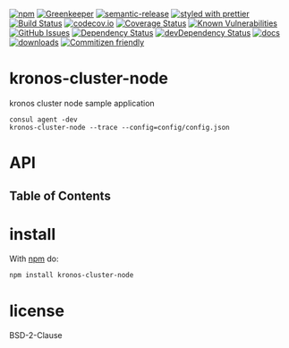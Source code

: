 [![npm](https://img.shields.io/npm/v/kronos-cluster-node.svg)](https://www.npmjs.com/package/kronos-cluster-node)
[![Greenkeeper](https://badges.greenkeeper.io/Kronos-Integration/kronos-cluster-node.svg)](https://greenkeeper.io/)
[![semantic-release](https://img.shields.io/badge/%20%20%F0%9F%93%A6%F0%9F%9A%80-semantic--release-e10079.svg)](https://github.com/Kronos-Integration/kronos-cluster-node)
[![styled with prettier](https://img.shields.io/badge/styled_with-prettier-ff69b4.svg)](https://github.com/prettier/prettier)
[![Build Status](https://secure.travis-ci.org/Kronos-Integration/kronos-cluster-node.png)](http://travis-ci.org/Kronos-Integration/kronos-cluster-node)
[![codecov.io](http://codecov.io/github/Kronos-Integration/kronos-cluster-node/coverage.svg?branch=master)](http://codecov.io/github/Kronos-Integration/kronos-cluster-node?branch=master)
[![Coverage Status](https://coveralls.io/repos/Kronos-Integration/kronos-cluster-node/badge.svg)](https://coveralls.io/r/Kronos-Integration/kronos-cluster-node)
[![Known Vulnerabilities](https://snyk.io/test/github/Kronos-Integration/kronos-cluster-node/badge.svg)](https://snyk.io/test/github/Kronos-Integration/kronos-cluster-node)
[![GitHub Issues](https://img.shields.io/github/issues/Kronos-Integration/kronos-cluster-node.svg?style=flat-square)](https://github.com/Kronos-Integration/kronos-cluster-node/issues)
[![Dependency Status](https://david-dm.org/Kronos-Integration/kronos-cluster-node.svg)](https://david-dm.org/Kronos-Integration/kronos-cluster-node)
[![devDependency Status](https://david-dm.org/Kronos-Integration/kronos-cluster-node/dev-status.svg)](https://david-dm.org/Kronos-Integration/kronos-cluster-node#info=devDependencies)
[![docs](http://inch-ci.org/github/Kronos-Integration/kronos-cluster-node.svg?branch=master)](http://inch-ci.org/github/Kronos-Integration/kronos-cluster-node)
[![downloads](http://img.shields.io/npm/dm/kronos-cluster-node.svg?style=flat-square)](https://npmjs.org/package/kronos-cluster-node)
[![Commitizen friendly](https://img.shields.io/badge/commitizen-friendly-brightgreen.svg)](http://commitizen.github.io/cz-cli/)

# kronos-cluster-node

kronos cluster node sample application

```shell
consul agent -dev
kronos-cluster-node --trace --config=config/config.json
```

# API

<!-- Generated by documentation.js. Update this documentation by updating the source code. -->

## Table of Contents

# install

With [npm](http://npmjs.org) do:

```shell
npm install kronos-cluster-node
```

# license

BSD-2-Clause
